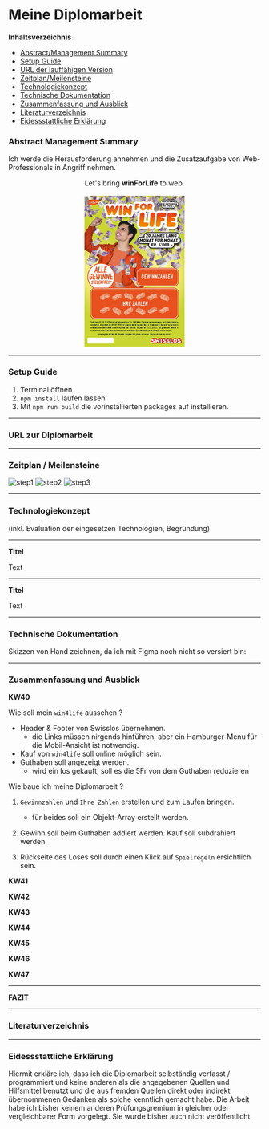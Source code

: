 # **Meine Diplomarbeit**

**Inhaltsverzeichnis**

- [Abstract/Management Summary](#abstract-management-summary)
- [Setup Guide](#setup-guide)
- [URL der lauffähigen Version](#url-zur-diplomarbeit)
- [Zeitplan/Meilensteine](#zeitplan--meilensteine)
- [Technologiekonzept](#technologiekonzept)
- [Technische Dokumentation](#technische-dokumentation)
- [Zusammenfassung und Ausblick](#zusammenfassung-und-ausblick)
- [Literaturverzeichnis](#literaturverzeichnis)
- [Eidessstattliche Erklärung](#eidessstattliche-erklärung)

### **Abstract Management Summary**

Ich werde die Herausforderung annehmen und die Zusatzaufgabe von Web-Professionals in Angriff nehmen.

<center>Let's bring <b>winForLife</b> to web.
<br><br>
<img src="./src/assets/readme/wfl-2127_w870.jpeg" alt="win4life" width="200"/></center>

---

### **Setup Guide**

1. Terminal öffnen
2. `npm install` laufen lassen
3. Mit `npm run build` die vorinstallierten packages auf installieren.

---

### **URL zur Diplomarbeit**

---

### **Zeitplan / Meilensteine**

![step1](./assets/readme/pics/step1.png)
![step2](./assets/readme/pics/step2.png)
![step3](./assets/readme/pics/step3.png)

---

### **Technologiekonzept**

(inkl. Evaluation der eingesetzen Technologien, Begründung)

---

**Titel**

Text

---

**Titel**

Text

---

### **Technische Dokumentation**

Skizzen von Hand zeichnen, da ich mit Figma noch nicht so versiert bin:

---

### **Zusammenfassung und Ausblick**

**KW40**

Wie soll mein `win4life` aussehen ?
*  Header & Footer von Swisslos übernehmen.
    *  die Links müssen nirgends hinführen, aber ein Hamburger-Menu für die Mobil-Ansicht ist notwendig.
*   Kauf von `win4life` soll online möglich sein.
*   Guthaben soll angezeigt werden.
    *   wird ein los gekauft, soll es die 5Fr von dem Guthaben reduzieren

Wie baue ich meine Diplomarbeit ?

1. `Gewinnzahlen` und `Ihre Zahlen` erstellen und zum Laufen bringen.
    *   für beides soll ein Objekt-Array erstellt werden.

2. Gewinn soll beim Guthaben addiert werden. Kauf soll subdrahiert werden.

3. Rückseite des Loses soll durch einen Klick auf `Spielregeln` ersichtlich sein.

**KW41**

**KW42**

**KW43**

**KW44**

**KW45**

**KW46**

**KW47**

---

**FAZIT**

---

### **Literaturverzeichnis**

---

### **Eidessstattliche Erklärung**

Hiermit erkläre ich, dass ich die Diplomarbeit selbständig verfasst / programmiert und keine anderen als die angegebenen Quellen und Hilfsmittel benutzt und die aus fremden Quellen direkt oder indirekt übernommenen Gedanken als solche kenntlich gemacht habe. Die Arbeit habe ich bisher keinem anderen Prüfungsgremium in gleicher oder vergleichbarer Form vorgelegt. Sie wurde bisher auch nicht veröffentlicht.
